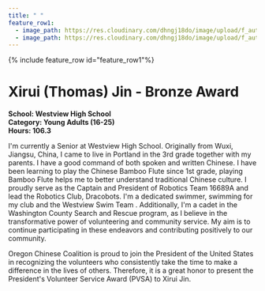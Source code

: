 ```yaml
---
title: " "
feature_row1:
  - image_path: https://res.cloudinary.com/dhngj18do/image/upload/f_auto,q_auto/v1/images/pvsa/2023_Xirui_Jin
  - image_path: https://res.cloudinary.com/dhngj18do/image/upload/f_auto,q_auto/v1/images/activities/year_2023
---
```


{% include feature_row id="feature_row1"%}

# Xirui (Thomas) Jin - Bronze Award

**School: Westview High School**  
**Category: Young Adults (16-25)**  
**Hours: 106.3**  

I'm currently a Senior at Westview High School. Originally from Wuxi, Jiangsu, China, I came to live in Portland in the 3rd grade together with my parents. I have a good command of both spoken and written Chinese. I have been learning to play the Chinese Bamboo Flute since 1st grade, playing Bamboo Flute helps me to better understand traditional Chinese culture. I proudly serve as the Captain and President of Robotics Team 16689A and lead the Robotics Club, Dracobots. I'm a dedicated swimmer, swimming for my club and the Westview Swim Team  . Additionally, I'm a cadet in the Washington County Search and Rescue program, as I believe in the transformative power of volunteering and community service. My aim is to continue participating in these endeavors and contributing positively to our community.

Oregon Chinese Coalition is proud to join the President of the United States in recognizing the volunteers who consistently take the time to make a difference in the lives of others. Therefore, it is a great honor to present the President's Volunteer Service Award (PVSA) to Xirui Jin.
